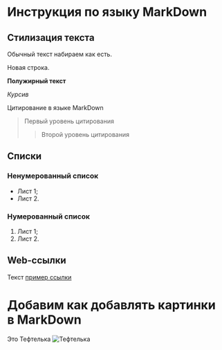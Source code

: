 # Инструкция по языку MarkDown

## Стилизация текста

Обычный текст набираем как есть.

Новая строка.

**Полужирный текст**

*Курсив*

Цитирование в языке MarkDown
> Первый уровень цитирования
>> Второй уровень цитирования

## Списки
### Ненумерованный список
* Лист 1;
* Лист 2.

### Нумерованный список
1. Лист 1;
2. Лист 2.

## Web-ссылки
Текст [пример ссылки](http.example.com "Вспылвающая подсказка")

# Добавим как добавлять картинки в MarkDown
Это Тефтелька
![Тефтелька](Teftelka.jpg)